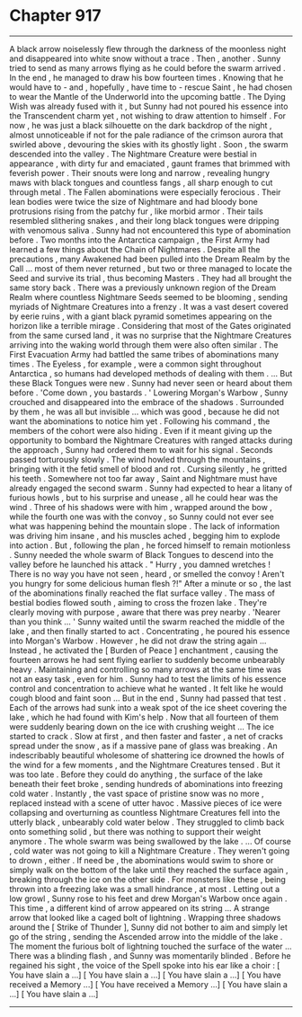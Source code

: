 
# Chapter 917


---

A black arrow noiselessly flew through the darkness of the moonless night and disappeared into white snow without a trace . Then , another . Sunny tried to send as many arrows flying as he could before the swarm arrived .
In the end , he managed to draw his bow fourteen times .
Knowing that he would have to - and , hopefully , have time to - rescue Saint , he had chosen to wear the Mantle of the Underworld into the upcoming battle . The Dying Wish was already fused with it , but Sunny had not poured his essence into the Transcendent charm yet , not wishing to draw attention to himself .
For now , he was just a black silhouette on the dark backdrop of the night , almost unnoticeable if not for the pale radiance of the crimson aurora that swirled above , devouring the skies with its ghostly light .
Soon , the swarm descended into the valley .
The Nightmare Creature were bestial in appearance , with dirty fur and emaciated , gaunt frames that brimmed with feverish power . Their snouts were long and narrow , revealing hungry maws with black tongues and countless fangs , all sharp enough to cut through metal .
The Fallen abominations were especially ferocious . Their lean bodies were twice the size of Nightmare and had bloody bone protrusions rising from the patchy fur , like morbid armor .
Their tails resembled slithering snakes , and their long black tongues were dripping with venomous saliva .
Sunny had not encountered this type of abomination before .
Two months into the Antarctica campaign , the First Army had learned a few things about the Chain of Nightmares . Despite all the precautions , many Awakened had been pulled into the Dream Realm by the Call ... most of them never returned , but two or three managed to locate the Seed and survive its trial , thus becoming Masters .
They had all brought the same story back . There was a previously unknown region of the Dream Realm where countless Nightmare Seeds seemed to be blooming , sending myriads of Nightmare Creatures into a frenzy . It was a vast desert covered by eerie ruins , with a giant black pyramid sometimes appearing on the horizon like a terrible mirage .
Considering that most of the Gates originated from the same cursed land , it was no surprise that the Nightmare Creatures arriving into the waking world through them were also often similar . The First Evacuation Army had battled the same tribes of abominations many times . The Eyeless , for example , were a common sight throughout Antarctica , so humans had developed methods of dealing with them .
... But these Black Tongues were new . Sunny had never seen or heard about them before .
'Come down , you bastards . '
Lowering Morgan's Warbow , Sunny crouched and disappeared into the embrace of the shadows . Surrounded by them , he was all but invisible ... which was good , because he did not want the abominations to notice him yet .
Following his command , the members of the cohort were also hiding . Even if it meant giving up the opportunity to bombard the Nightmare Creatures with ranged attacks during the approach , Sunny had ordered them to wait for his signal .
Seconds passed torturously slowly . The wind howled through the mountains , bringing with it the fetid smell of blood and rot . Cursing silently , he gritted his teeth .
Somewhere not too far away , Saint and Nightmare must have already engaged the second swarm . Sunny had expected to hear a litany of furious howls , but to his surprise and unease , all he could hear was the wind .
Three of his shadows were with him , wrapped around the bow , while the fourth one was with the convoy , so Sunny could not ever see what was happening behind the mountain slope .
The lack of information was driving him insane , and his muscles ached , begging him to explode into action .
But , following the plan , he forced himself to remain motionless .
Sunny needed the whole swarm of Black Tongues to descend into the valley before he launched his attack .
" Hurry , you damned wretches ! There is no way you have not seen , heard , or smelled the convoy ! Aren't you hungry for some delicious human flesh ?!"
After a minute or so , the last of the abominations finally reached the flat surface valley . The mass of bestial bodies flowed south , aiming to cross the frozen lake . They're clearly moving with purpose , aware that there was prey nearby .
'Nearer than you think ... '
Sunny waited until the swarm reached the middle of the lake , and then finally started to act .
Concentrating , he poured his essence into Morgan's Warbow . However , he did not draw the string again ...
Instead , he activated the [ Burden of Peace ] enchantment , causing the fourteen arrows he had sent flying earlier to suddenly become unbearably heavy .
Maintaining and controlling so many arrows at the same time was not an easy task , even for him . Sunny had to test the limits of his essence control and concentration to achieve what he wanted . It felt like he would cough blood and faint soon ...
But in the end , Sunny had passed that test .
Each of the arrows had sunk into a weak spot of the ice sheet covering the lake , which he had found with Kim's help . Now that all fourteen of them were suddenly bearing down on the ice with crushing weight ...
The ice started to crack .
Slow at first , and then faster and faster , a net of cracks spread under the snow , as if a massive pane of glass was breaking . An indescribably beautiful wholesome of shattering ice drowned the howls of the wind for a few moments , and the Nightmare Creatures tensed .
But it was too late .
Before they could do anything , the surface of the lake beneath their feet broke , sending hundreds of abominations into freezing cold water . Instantly , the vast space of pristine snow was no more , replaced instead with a scene of utter havoc . Massive pieces of ice were collapsing and overturning as countless Nightmare Creatures fell into the utterly black , unbearably cold water below .
They struggled to climb back onto something solid , but there was nothing to support their weight anymore . The whole swarm was being swallowed by the lake .
... Of course , cold water was not going to kill a Nightmare Creature . They weren't going to drown , either . If need be , the abominations would swim to shore or simply walk on the bottom of the lake until they reached the surface again , breaking through the ice on the other side . For monsters like these , being thrown into a freezing lake was a small hindrance , at most .
Letting out a low growl , Sunny rose to his feet and drew Morgan's Warbow once again . This time , a different kind of arrow appeared on its string ...
A strange arrow that looked like a caged bolt of lightning .
Wrapping three shadows around the [ Strike of Thunder ], Sunny did not bother to aim and simply let go of the string , sending the Ascended arrow into the middle of the lake .
The moment the furious bolt of lightning touched the surface of the water ...
There was a blinding flash , and Sunny was momentarily blinded .
Before he regained his sight , the voice of the Spell spoke into his ear like a choir :
[ You have slain a ...]
[ You have slain a ...]
[ You have slain a ...]
[ You have received a Memory ...]
[ You have received a Memory ...]
[ You have slain a ...]
[ You have slain a ...]

---

